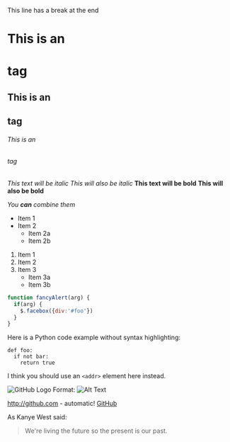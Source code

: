 This line has a break at the end  

# This is an <h1> tag
## This is an <h2> tag
###### This is an <h6> tag

*This text will be italic*
_This will also be italic_
**This text will be bold**
__This will also be bold__

*You **can** combine them*

* Item 1
* Item 2
  * Item 2a
  * Item 2b

1. Item 1
2. Item 2
3. Item 3
   * Item 3a
   * Item 3b

```javascript
function fancyAlert(arg) {
  if(arg) {
    $.facebox({div:'#foo'})
  }
}
```

Here is a Python code example
without syntax highlighting:

    def foo:
      if not bar:
        return true

I think you should use an
`<addr>` element here instead.

![GitHub Logo](/images/logo.png)
Format: ![Alt Text](url)

http://github.com - automatic!
[GitHub](http://github.com)

As Kanye West said:

> We're living the future so
> the present is our past.
